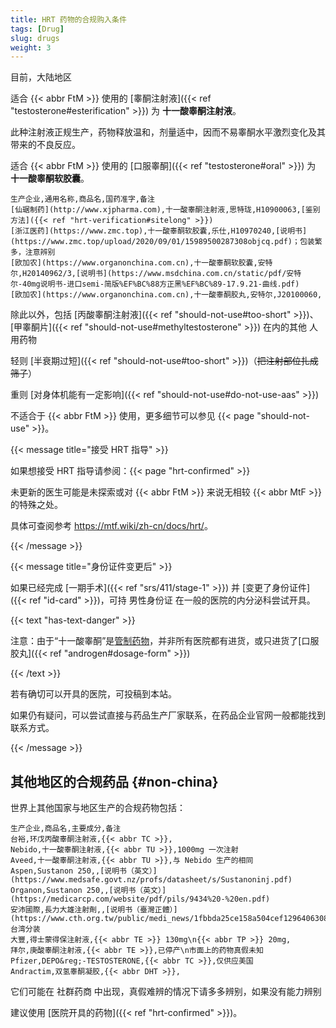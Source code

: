 ```yaml
---
title: HRT 药物的合规购入条件
tags: [Drug]
slug: drugs
weight: 3
---
```


目前，大陆地区

适合 {{< abbr FtM >}} 使用的 [睾酮注射液]({{< ref "testosterone#esterification" >}}) 为 **十一酸睾酮注射液**。

此种注射液正规生产，药物释放温和，剂量适中，因而不易睾酮水平激烈变化及其带来的不良反应。

适合 {{< abbr FtM >}} 使用的 [口服睾酮]({{< ref "testosterone#oral" >}}) 为 **十一酸睾酮软胶囊**。

```csv
生产企业,通用名称,商品名,国药准字,备注
[仙琚制药](http://www.xjpharma.com),十一酸睾酮注射液,思特珑,H10900063,[鉴别方法]({{< ref "hrt-verification#sitelong" >}})
[浙江医药](https://www.zmc.top),十一酸睾酮软胶囊,乐仕,H10970240,[说明书](https://www.zmc.top/upload/2020/09/01/15989500287308objcq.pdf)；包装繁多，注意辨别
[欧加农](https://www.organonchina.com.cn),十一酸睾酮软胶囊,安特尔,H20140962/3,[说明书](https://www.msdchina.com.cn/static/pdf/安特尔-40mg说明书-进口semi-简版%EF%BC%88方正黑%EF%BC%89-17.9.21-曲线.pdf)
[欧加农](https://www.organonchina.com.cn),十一酸睾酮胶丸,安特尔,J20100060,
```

除此以外，包括 [丙酸睾酮注射液]({{< ref "should-not-use#too-short" >}})、[甲睾酮片]({{< ref "should-not-use#methyltestosterone" >}}) 在内的其他 人用药物

轻则 [半衰期过短]({{< ref "should-not-use#too-short" >}})（~~把注射部位扎成筛子~~）

重则 [对身体机能有一定影响]({{< ref "should-not-use#do-not-use-aas" >}})

不适合于 {{< abbr FtM >}} 使用，更多细节可以参见 {{< page "should-not-use" >}}。

{{< message title="接受 HRT 指导" >}}

如果想接受 HRT 指导请参阅：{{< page "hrt-confirmed" >}}

未更新的医生可能是未探索或对 {{< abbr FtM >}} 来说无相较 {{< abbr MtF >}} 的特殊之处。

具体可查阅参考 <https://mtf.wiki/zh-cn/docs/hrt/>。

{{< /message >}}

{{< message title="身份证件变更后" >}}

如果已经完成 [一期手术]({{< ref "srs/411/stage-1" >}}) 并 [变更了身份证件]({{< ref "id-card" >}})，可持 男性身份证 在一般的医院的内分泌科尝试开具。

{{< text "has-text-danger" >}}

注意：由于“十一酸睾酮”是[管制药物][stimulant]，并非所有医院都有进货，或只进货了[口服胶丸]({{< ref "androgen#dosage-form" >}})

[stimulant]: https://www.sport.gov.cn/n315/n20001395/c23887230/part/23887240.pdf

{{< /text >}}

若有确切可以开具的医院，可投稿到本站。

如果仍有疑问，可以尝试直接与药品生产厂家联系，在药品企业官网一般都能找到联系方式。

{{< /message >}}

## 其他地区的合规药品 {#non-china}

世界上其他国家与地区生产的合规药物包括：

```csv
生产企业,商品名,主要成分,备注
台裕,环戊丙酸睾酮注射液,{{< abbr TC >}},
Nebido,十一酸睾酮注射液,{{< abbr TU >}},1000mg 一次注射
Aveed,十一酸睾酮注射液,{{< abbr TU >}},与 Nebido 生产的相同
Aspen,Sustanon 250,,[说明书（英文）](https://www.medsafe.govt.nz/profs/datasheet/s/Sustanoninj.pdf)
Organon,Sustanon 250,,[说明书（英文）](https://medicarcp.com/website/pdf/pils/9434%20-%20en.pdf)
安沛國際,長力大雄注射劑,,[说明书（臺灣正體）](https://www.cth.org.tw/public/medi_news/1fbbda25ce158a504cef1296406308e6.pdf)\nAspen 台湾分装
大豐,得士蒙得保注射液,{{< abbr TE >}} 130mg\n{{< abbr TP >}} 20mg,
拜尔,庚酸睾酮注射液,{{< abbr TE >}},已停产\n市面上的药物真假未知
Pfizer,DEPO&reg;-TESTOSTERONE,{{< abbr TC >}},仅供应美国
Andractim,双氢睾酮凝胶,{{< abbr DHT >}},
```

它们可能在 社群药商 中出现，真假难辨的情况下请多多辨别，如果没有能力辨别

建议使用 [医院开具的药物]({{< ref "hrt-confirmed" >}})。
